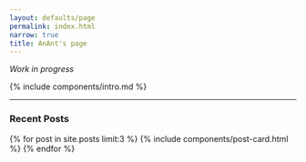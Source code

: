 ```yaml
---
layout: defaults/page
permalink: index.html
narrow: true
title: AnAnt's page
---
```


*Work in progress*

{% include components/intro.md %}

<hr />

### Recent Posts

{% for post in site.posts limit:3 %}
{% include components/post-card.html %}
{% endfor %}


